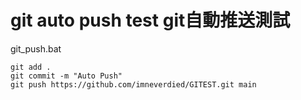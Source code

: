 git auto push test  git自動推送測試
================================
git_push.bat<br>

    git add .
    git commit -m "Auto Push"
    git push https://github.com/imneverdied/GITEST.git main
 